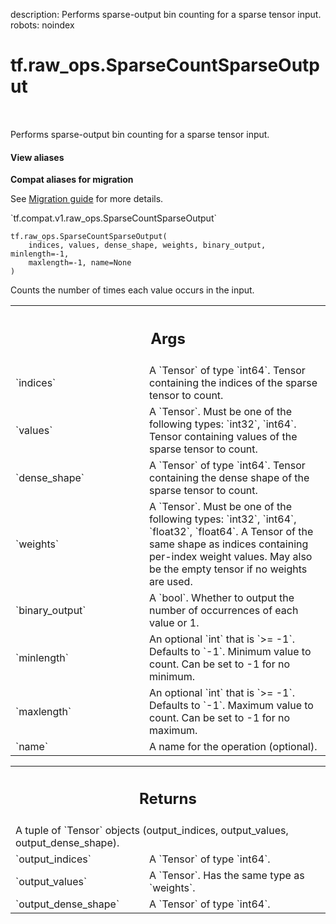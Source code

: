 description: Performs sparse-output bin counting for a sparse tensor input.
robots: noindex

# tf.raw_ops.SparseCountSparseOutput

<!-- Insert buttons and diff -->

<table class="tfo-notebook-buttons tfo-api nocontent" align="left">

</table>



Performs sparse-output bin counting for a sparse tensor input.

<section class="expandable">
  <h4 class="showalways">View aliases</h4>
  <p>
<b>Compat aliases for migration</b>
<p>See
<a href="https://www.tensorflow.org/guide/migrate">Migration guide</a> for
more details.</p>
<p>`tf.compat.v1.raw_ops.SparseCountSparseOutput`</p>
</p>
</section>

<pre class="devsite-click-to-copy prettyprint lang-py tfo-signature-link">
<code>tf.raw_ops.SparseCountSparseOutput(
    indices, values, dense_shape, weights, binary_output, minlength=-1,
    maxlength=-1, name=None
)
</code></pre>



<!-- Placeholder for "Used in" -->

  Counts the number of times each value occurs in the input.

<!-- Tabular view -->
 <table class="responsive fixed orange">
<colgroup><col width="214px"><col></colgroup>
<tr><th colspan="2"><h2 class="add-link">Args</h2></th></tr>

<tr>
<td>
`indices`
</td>
<td>
A `Tensor` of type `int64`.
Tensor containing the indices of the sparse tensor to count.
</td>
</tr><tr>
<td>
`values`
</td>
<td>
A `Tensor`. Must be one of the following types: `int32`, `int64`.
Tensor containing values of the sparse tensor to count.
</td>
</tr><tr>
<td>
`dense_shape`
</td>
<td>
A `Tensor` of type `int64`.
Tensor containing the dense shape of the sparse tensor to count.
</td>
</tr><tr>
<td>
`weights`
</td>
<td>
A `Tensor`. Must be one of the following types: `int32`, `int64`, `float32`, `float64`.
A Tensor of the same shape as indices containing per-index weight values.
May also be the empty tensor if no weights are used.
</td>
</tr><tr>
<td>
`binary_output`
</td>
<td>
A `bool`.
Whether to output the number of occurrences of each value or 1.
</td>
</tr><tr>
<td>
`minlength`
</td>
<td>
An optional `int` that is `>= -1`. Defaults to `-1`.
Minimum value to count. Can be set to -1 for no minimum.
</td>
</tr><tr>
<td>
`maxlength`
</td>
<td>
An optional `int` that is `>= -1`. Defaults to `-1`.
Maximum value to count. Can be set to -1 for no maximum.
</td>
</tr><tr>
<td>
`name`
</td>
<td>
A name for the operation (optional).
</td>
</tr>
</table>



<!-- Tabular view -->
 <table class="responsive fixed orange">
<colgroup><col width="214px"><col></colgroup>
<tr><th colspan="2"><h2 class="add-link">Returns</h2></th></tr>
<tr class="alt">
<td colspan="2">
A tuple of `Tensor` objects (output_indices, output_values, output_dense_shape).
</td>
</tr>
<tr>
<td>
`output_indices`
</td>
<td>
A `Tensor` of type `int64`.
</td>
</tr><tr>
<td>
`output_values`
</td>
<td>
A `Tensor`. Has the same type as `weights`.
</td>
</tr><tr>
<td>
`output_dense_shape`
</td>
<td>
A `Tensor` of type `int64`.
</td>
</tr>
</table>

